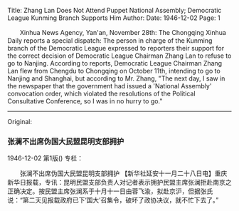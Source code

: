 Title: Zhang Lan Does Not Attend Puppet National Assembly; Democratic League Kunming Branch Supports Him
Author:
Date: 1946-12-02
Page: 1

　　Xinhua News Agency, Yan'an, November 28th: The Chongqing Xinhua Daily reports a special dispatch: The person in charge of the Kunming branch of the Democratic League expressed to reporters their support for the correct decision of Democratic League Chairman Zhang Lan to refuse to go to Nanjing. According to reports, Democratic League Chairman Zhang Lan flew from Chengdu to Chongqing on October 11th, intending to go to Nanjing and Shanghai, but according to Mr. Zhang, "The next day, I saw in the newspaper that the government had issued a 'National Assembly' convocation order, which violated the resolutions of the Political Consultative Conference, so I was in no hurry to go."



<hr /> 

Original: 


### 张澜不出席伪国大民盟昆明支部拥护

1946-12-02
第1版()
专栏：

　　张澜不出席伪国大民盟昆明支部拥护
    【新华社延安十一月二十八日电】重庆新华日报载，专讯：昆明民盟支部负责人对记者表示拥护民盟主席张澜拒赴南京之正确决定。按民盟主席张澜系于十月十一日由蓉飞渝，拟赴京沪，但据张氏说：“第二天见报载政府已下‘国大’召集令，破坏了政协决议，就不忙下去了。”

